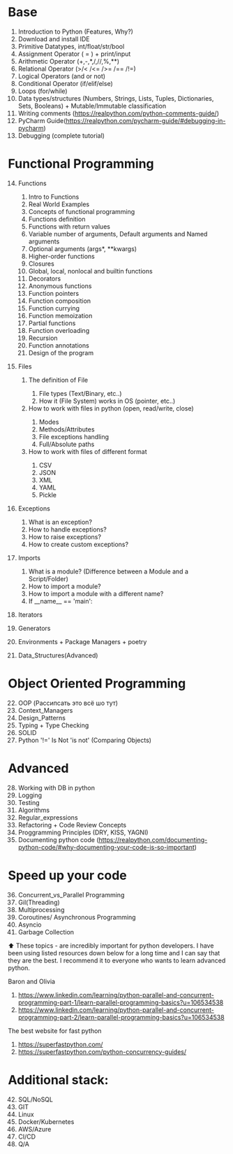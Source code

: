 # Base

1. Introduction to Python (Features, Why?)
2. Download and install IDE
3. Primitive Datatypes, int/float/str/bool
4. Assignment Operator ( = ) + print/input
5. Arithmetic Operator (+,-,*,/,//,%,**)
6. Relational Operator (>/< /<= />= /== /!=)
7. Logical Operators (and or not)
8. Conditional Operator (if/elif/else)
9. Loops (for/while) 
10. Data types/structures (Numbers, Strings, Lists, Tuples, Dictionaries, Sets, Booleans) + Mutable/Immutable
    classification
11. Writing comments (https://realpython.com/python-comments-guide/)
12. PyCharm Guide(https://realpython.com/pycharm-guide/#debugging-in-pycharm)
13. Debugging (complete tutorial)

# Functional Programming

14. Functions
    <ol>
    <li>Intro to Functions</li>
    <li>Real World Examples</li>
    <li>Concepts of functional programming</li>
    <li>Functions definition</li>
    <li>Functions with return values</li>
    <li>Variable number of arguments, Default arguments and Named arguments</li>
    <li>Optional arguments (args*, **kwargs)</li>
    <li>Higher-order functions</li>
    <li>Closures</li>
    <li>Global, local, nonlocal and builtin functions</li>
    <li>Decorators</li>
    <li>Anonymous functions</li>
    <li>Function pointers</li>
    <li>Function composition</li>
    <li>Function currying</li>
    <li>Function memoization</li>
    <li>Partial functions</li>
    <li>Function overloading</li>
    <li>Recursion</li>
    <li>Function annotations</li>
    <li>Design of the program</li>
    </ol>

15. Files
    <ol>
    <li>The definition of File</li>
    
    1. File types (Text/Binary, etc..)
    2. How it (File System) works in OS (pointer, etc..)
    <li>How to work with files in python (open, read/write, close)</li>
    
    1. Modes
    2. Methods/Attributes
    3. File exceptions handling
    4. Full/Absolute paths
    
    <li>How to work with files of different format</li>
    
    1. CSV
    2. JSON
    3. XML
    4. YAML
    5. Pickle
    </ol>

16. Exceptions
    <ol>
    <li>What is an exception?</li>
    <li>How to handle exceptions?</li>
    <li>How to raise exceptions?</li>
    <li>How to create custom exceptions?</li>
    </ol>

17. Imports
    <ol>
    <li>What is a module? (Difference between a Module and a Script/Folder)</li>
    <li>How to import a module?</li>
    <li>How to import a module with a different name?</li>
    <li>If __name__ == 'main':</li>
    </ol>
    
18. Iterators
19. Generators
20. Environments + Package Managers + poetry
21. Data_Structures(Advanced)

# Object Oriented Programming

22. OOP (Рассипсать это всё шо тут)
23. Context_Managers
24. Design_Patterns
25. Typing + Type Checking
26. SOLID
27. Python '!=' Is Not 'is not' (Comparing Objects)

# Advanced

28. Working with DB in python
29. Logging
30. Testing
31. Algorithms
32. Regular_expressions
33. Refactoring + Code Review Concepts
34. Proggramming Principles (DRY, KISS, YAGNI)
35. Documenting python code (https://realpython.com/documenting-python-code/#why-documenting-your-code-is-so-important)

# Speed up your code

36. Concurrent_vs_Parallel Programming
37. Gil(Threading)
38. Multiprocessing
39. Coroutines/ Asynchronous Programming
40. Asyncio
41. Garbage Collection

⬆️ These topics - are incredibly important for python developers. I have been using listed resources down below for a long time and I can say that they are the best. I recommend it to everyone who wants to learn advanced python.

Baron and Olivia 

1. https://www.linkedin.com/learning/python-parallel-and-concurrent-programming-part-1/learn-parallel-programming-basics?u=106534538
2. https://www.linkedin.com/learning/python-parallel-and-concurrent-programming-part-2/learn-parallel-programming-basics?u=106534538

The best website for fast python

1. https://superfastpython.com/
2. https://superfastpython.com/python-concurrency-guides/


# Additional stack:

42. SQL/NoSQL
43. GIT
44. Linux
45. Docker/Kubernetes
46. AWS/Azure
47. CI/CD
48. Q/A












